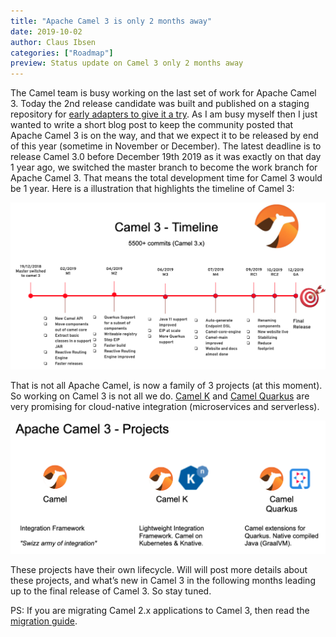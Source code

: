 ```yaml
---
title: "Apache Camel 3 is only 2 months away"
date: 2019-10-02
author: Claus Ibsen
categories: ["Roadmap"]
preview: Status update on Camel 3 only 2 months away
---
```


The Camel team is busy working on the last set of work for Apache Camel 3. Today the 2nd release candidate was built and published on a staging repository for [early adapters to give it a try](https://camel.465427.n5.nabble.com/VOTE-Release-Apache-Camel-3-0-0-RC2-Release-Candidate-2-td5844106.html).
As I am busy myself then I just wanted to write a short blog post to keep the community posted that Apache Camel 3 is on the way, and that we expect it to be released by end of this year (sometime in November or December).
The latest deadline is to release Camel 3.0 before December 19th 2019 as it was exactly on that day 1 year ago, we switched the master branch to become the work branch for Apache Camel 3. That means the total development time for Camel 3 would be 1 year.
Here is a illustration that highlights the timeline of Camel 3:

![Camel 3 timeline](camel3-progress.png)

That is not all Apache Camel, is now a family of 3 projects (at this moment). So working on Camel 3 is not all we do. [Camel K](https://github.com/apache/camel-k/) and [Camel Quarkus](https://github.com/apache/camel-quarkus) are very promising for cloud-native integration (microservices and serverless).

![Camel 3 projects](camel3-projects.png)

These projects have their own lifecycle. Will will post more details about these projects, and what’s new in Camel 3 in the following months leading up to the final release of Camel 3. So stay tuned.

PS: If you are migrating Camel 2.x applications to Camel 3, then read the [migration guide](https://camel.apache.org/manual/latest/camel-3-migration-guide.html).